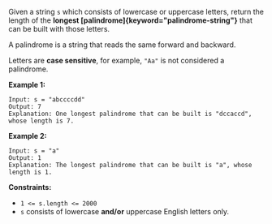 Given a string `s` which consists of lowercase or uppercase letters,
return the length of the **longest
[palindrome]{keyword="palindrome-string"}** that can be built with those
letters.

A palindrome is a string that reads the same forward and backward.

Letters are **case sensitive**, for example, `"Aa"` is not considered a
palindrome.

**Example 1:**

    Input: s = "abccccdd"
    Output: 7
    Explanation: One longest palindrome that can be built is "dccaccd", whose length is 7.

**Example 2:**

    Input: s = "a"
    Output: 1
    Explanation: The longest palindrome that can be built is "a", whose length is 1.

**Constraints:**

- `1 <= s.length <= 2000`
- `s` consists of lowercase **and/or** uppercase English letters only.

